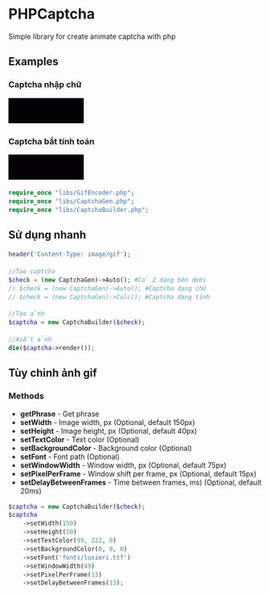 # PHPCaptcha
Simple library for create animate captcha with php
## Examples

### Captcha nhập chữ
![example1](demo/1.gif)
### Captcha bắt tính toán
![example2](demo/2.gif)

```php
require_once "libs/GifEncoder.php";
require_once "libs/CaptchaGen.php";
require_once "libs/CaptchaBuilder.php";
```

## Sử dụng nhanh

```php
header('Content-Type: image/gif');

//Tạo captcha
$check = (new CaptchaGen)->Auto(); #Cả 2 dạng bên dưới
// $check = (new CaptchaGen)->Auto(); #Captcha dạng chữ
// $check = (new CaptchaGen)->Calc(); #Captcha dạng tính

//Tạo ảnh
$captcha = new CaptchaBuilder($check);

//Xuất ảnh
die($captcha->render());
```

## Tùy chỉnh ảnh gif
### Methods

* **getPhrase** - Get phrase
* **setWidth** - Image width, px (Optional, default 150px)
* **setHeight** - Image height, px  (Optional, default 40px)
* **setTextColor** - Text color  (Optional)
* **setBackgroundColor** - Background color  (Optional)
* **setFont** - Font path  (Optional)
* **setWindowWidth** - Window width, px  (Optional, default 75px)
* **setPixelPerFrame** - Window shift per frame, px  (Optional, default 15px)
* **setDelayBetweenFrames** - Time between frames, ms)  (Optional, default 20ms)
```php
$captcha = new CaptchaBuilder($check);
$captcha
    ->setWidth(150)
    ->setHeight(50)
    ->setTextColor(99, 222, 0)
    ->setBackgroundColor(0, 0, 0)
    ->setFont('fonts/luximri.ttf')
    ->setWindowWidth(49)
    ->setPixelPerFrame(13)
    ->setDelayBetweenFrames(13);
```
